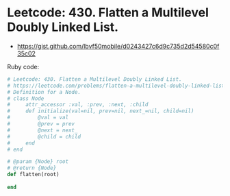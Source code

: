 # Leetcode: 430. Flatten a Multilevel Doubly Linked List.

- https://gist.github.com/lbvf50mobile/d0243427c6d9c735d2d54580c0f35c02
 
Ruby code:
```Ruby
# Leetcode: 430. Flatten a Multilevel Doubly Linked List.
# https://leetcode.com/problems/flatten-a-multilevel-doubly-linked-list/
# Definition for a Node.
# class Node
#     attr_accessor :val, :prev, :next, :child
#     def initialize(val=nil, prev=nil, next_=nil, child=nil)
#         @val = val
#         @prev = prev
#         @next = next_
#         @child = child
#     end
# end

# @param {Node} root
# @return {Node}
def flatten(root)
    
end
```
